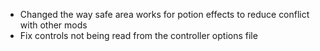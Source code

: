 - Changed the way safe area works for potion effects to reduce conflict with other mods
- Fix controls not being read from the controller options file